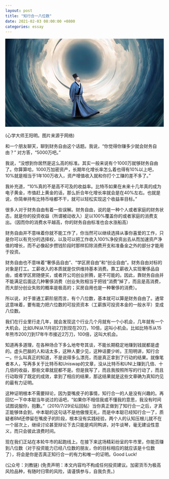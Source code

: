 ```yaml
---
layout: post
title: "知行合一八位数"
date: 2021-02-03 08:00:00 +0800
categories: essay
---
```


![](/images/2021/20210203.jpg)

(心学大师王阳明。​图片来源于网络)

和一个朋友聊天，聊到财务自由这个话题。我说，“你觉得你赚多少就会财务自由？” 对方答，“5000万吧。”

我说，“没想到你居然是这么高的标准。其实一般来说有个1000万就够财务自由了。你算算哈，1000万加密资产，长期年化增长率怎么着也得有10%以上吧，10%就是相当于1年100万收入，资产增值收入就和你打个工赚的差不多了。”

我补充道，“10%真的不是高不可及的收益率。比特币如果在未来十几年真的成为电子黄金，市值赶上黄金的话，那么折合年化增长率就会是在40%左右。也就是说，你简单持有比特币啥都不干，就可以轻松实现这个收益率目标。”

很多人对于财务自由有着一些误解。财务自由，说的是一种个人或者家庭的财务状态，就是你的投资收益（所谓被动收入）足以100%覆盖你的或者家庭的消费支出。（因而你的消费水平越高，你的财务自由标准也会水涨船高​）

财务自由并不意味着你就不能工作了，你当然可以继续选择从事你喜爱的工作，只是你可以有充分的选择权，以及可以把工作收入100%净投资出去从而加速资产净值的增长，而不必像起步攒钱阶段时那样扣除消费开支和准备金之外的部分才能用于投资。

财务自由也不意味着“奢侈品自由”、“学区房自由”和“创业自由”。财务自由对标的对象是打工。工薪收入的本质就是仅供维持基本消费。靠工薪收入实现奢侈品自由，或者学区房随便买，或者开公司创业折腾，是不可能的。因此，靠财务自由并不能满足后面这几种奢侈消费（创业失败相当于把钱“消费”掉了，而且是高消费，而大部分创业失败的概率是极高的；买房自用也是一种奢侈的消费）。

所以说，对于普通工薪阶层而言，有个八位数，基本就可以算是财务自由了。通常这意味着，要有能力把六位数的可投资资本（工薪族可投资本金的一般水平）变成八位数。

我们在行业里行走几年，就会发现这个行业几个月就有一个小机会，几年就有一个大机会。比如UNI从11月初2刀到现在20刀，10倍，这叫小机会。比如比特币从15年熊市200刀到17年牛市接近2万刀，100倍，这叫大机会。

知道再多道理，在各种场合下多么地夸夸其谈，不能长期稳定地赚到钱就都是虚的。虚头巴脑的人和话太多，这种人要少见，这种话要少听。王阳明讲，知行合一。什么叫真正的知道，不是说得多么漂亮，而是真正拿到了行动的结果。就像笔者本人，写再多关于比特币和Uniswap的文章，没从比特币和UNI上赚到几倍、十几倍的收益，那些文章就屁都不是。但是我写了，而且我按照所写的行动了，而且行动取得了既定的成效，拿到了相应的结果，那这结果就是这些文章确为真知灼见的最有力证明。

这种证明根本不需要辩论，因为耍嘴皮子的事情，知行合一的人是没有兴趣的。再回忆一下中本聪当年说过的话吧，“如果你不相信我或不懂我的意思，我没有时间试图说服你，抱歉。”（2010/7/29论坛回帖）当你真正做到了知行合一之后，才真正能够体会到，中本聪的这句话不是他傲慢无礼，而是中本聪已经知行合一了，质疑者BM还停留在嘴皮子的阶段，根本没有实践经验，两个人的认知压根儿就不在一个层次上，继续讨论甚至辩论下去只能是鸡同鸭讲，对牛谈琴，毫无建设性意义，而只会彼此浪费时间。

现在我们正站在本轮牛市的起跑线上。在接下来这场精彩纷呈的牛市里，你能否赚到八位数（对于投资能力已经八位数的朋友，你的目标相应的就应该是十位数了），将会是你是否真正知行合一的有力和唯一的证明。Good Luck!

(公众号：刘教链)
(免责声明：本文内容均不构成任何投资建议。加密货币为极高风险品种，有随时归零的风险，请谨慎参与，自我负责。)
